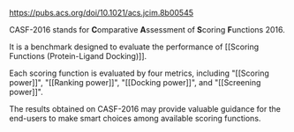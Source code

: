https://pubs.acs.org/doi/10.1021/acs.jcim.8b00545

CASF-2016 stands for **C**omparative **A**ssessment of **S**coring **F**unctions 2016. 

It is a benchmark designed to evaluate the performance of [[Scoring Functions (Protein-Ligand Docking)]].

Each scoring function is evaluated by four metrics, including "[[Scoring power]]", "[[Ranking power]]", "[[Docking power]]", and "[[Screening power]]".

The results obtained on CASF-2016 may provide valuable guidance for the end-users to make smart choices among available scoring functions. 

